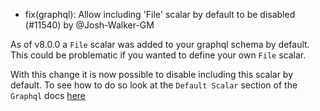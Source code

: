 - fix(graphql): Allow including 'File' scalar by default to be disabled (#11540) by @Josh-Walker-GM

As of v8.0.0 a `File` scalar was added to your graphql schema by default. This could be problematic if you wanted to define your own `File` scalar.

With this change it is now possible to disable including this scalar by default. To see how to do so look at the `Default Scalar` section of the `Graphql` docs [here](https://docs.redwoodjs.com/docs/graphql#default-scalars)
